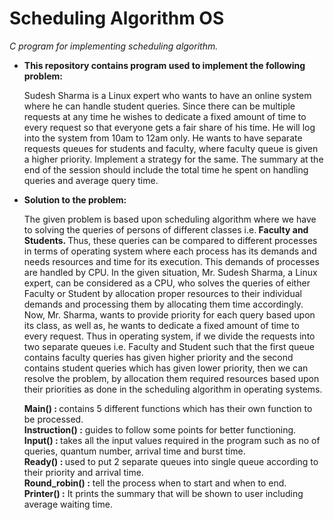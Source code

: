 <h1><b> Scheduling Algorithm OS </b></h1>

<p><i> C program for implementing scheduling algorithm. </i></p>

<ul> 
<li>  <b>This repository contains program used to implement the following problem:</b>  </li>

<p>
  Sudesh Sharma is a Linux expert who wants to have an online system where he can handle student queries. Since there can be multiple     requests at any time he wishes to dedicate a fixed amount of time to every request so that everyone gets a fair share of his time. He   will log into the system from 10am to 12am only. He wants to have separate requests queues for students and faculty, where faculty       queue is given a higher priority. Implement a strategy for the same. The summary at the end of the session should include the total     time he spent on handling queries and average query time.
</p>

<li> <b>  Solution to the problem:  </b> </li>

<p>
The given problem is based upon scheduling algorithm where we have to solving the queries of persons of different classes i.e.<b> Faculty and Students. </b>Thus, these queries can be compared to different processes in terms of operating system where each process has its demands and needs resources and time for its execution. This demands of processes are handled by CPU. In the given situation, Mr. Sudesh Sharma, a Linux expert, can be considered as a CPU, who solves the queries of either Faculty or Student by allocation proper resources to their individual demands and processing them by allocating them time accordingly. Now, Mr. Sharma, wants to provide priority for each query based upon its class, as well as, he wants to dedicate a fixed amount of time to every request. Thus in operating system, if we divide the requests into two separate queues i.e. Faculty and Student such that the first queue contains faculty queries has given higher priority and the second contains student queries which has given lower priority, then we can resolve the problem, by allocation them required resources based upon their priorities as done in the scheduling algorithm in operating systems.

<b>Main() : </b>contains 5 different functions which has their own function to be processed. <br>
<b>Instruction() :</b> guides to follow some points for better functioning.<br>
<b>Input() : </b>takes all the input values required in the program such as no of queries, quantum number, arrival time and burst time.<br>
<b>Ready() : </b>used to put 2 separate queues into single queue according to their priority and arrival time.<br>
<b>Round_robin() :</b> tell the process when to start and when to end.<br>
<b>Printer() :</b> It prints the summary that will be shown to user including average waiting time.<br>

</p>
